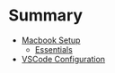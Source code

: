 # Summary

- [Macbook Setup](macbook/README.md)
    - [Essentials](macbook/essentials.md)
- [VSCode Configuration](vscode/README.md)